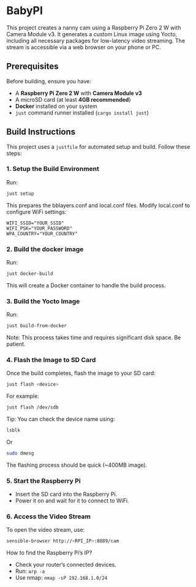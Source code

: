 # BabyPI
This project creates a nanny cam using a Raspberry Pi Zero 2 W with Camera Module v3. It generates a custom Linux image using Yocto, including all necessary packages for low-latency video streaming. The stream is accessible via a web browser on your phone or PC.

## Prerequisites
Before building, ensure you have:
- A **Raspberry Pi Zero 2 W** with **Camera Module v3**
- A microSD card (at least **4GB recommended**)
- **Docker** installed on your system
- `just` command runner installed (`cargo install just`)

## Build Instructions
This project uses a `justfile` for automated setup and build. Follow these steps:

### **1. Setup the Build Environment**
Run:
```sh
just setup
```
This prepares the bblayers.conf and local.conf files.
Modify local.conf to configure WiFi settings:
```
WIFI_SSID="YOUR_SSID"
WIFI_PSK="YOUR_PASSWORD"
WPA_COUNTRY="YOUR_COUNTRY"
```
### **2. Build the docker image**
Run:
```sh
just docker-build
```
This will create a Docker container to handle the build process.

### **3. Build the Yocto Image**
Run:
```sh
just build-from-docker
```
Note: This process takes time and requires significant disk space. Be patient.

### **4. Flash the Image to SD Card**
Once the build completes, flash the image to your SD card:
```sh
just flash <device>
```

For example:
```sh
just flash /dev/sdb
```
Tip: You can check the device name using:
```sh
lsblk
```
Or
```sh
sudo dmesg
```
The flashing process should be quick (~400MB image).

### **5. Start the Raspberry Pi**
* Insert the SD card into the Raspberry Pi.
* Power it on and wait for it to connect to WiFi.

### **6. Access the Video Stream**
To open the video stream, use:
```sh
sensible-browser http://<RPI_IP>:8889/cam
```

How to find the Raspberry Pi’s IP?
* Check your router’s connected devices.
* Run: `arp -a`
* Use nmap: `nmap -sP 192.168.1.0/24`
